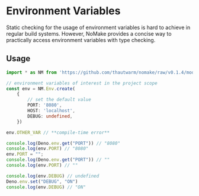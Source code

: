 # Environment Variables

Static checking for the usage of environment variables is hard to achieve in regular build systems. However, NoMake provides a concise way to practically access environment variables with type checking.

## Usage

```typescript
import * as NM from 'https://github.com/thautwarm/nomake/raw/v0.1.4/mod.ts'

// environment variables of interest in the project scope
const env = NM.Env.create(
    {
        // set the default value
        PORT: '8080',
        HOST: 'localhost',
        DEBUG: undefined,
    })

env.OTHER_VAR // **compile-time error**

console.log(Deno.env.get("PORT")) // "8080"
console.log(env.PORT) // "8080"
env.PORT = "";
console.log(Deno.env.get("PORT")) // ""
console.log(env.PORT) // ""

console.log(env.DEBUG) // undefined
Deno.env.set("DEBUG", "ON")
console.log(env.DEBUG) // "ON"
```
